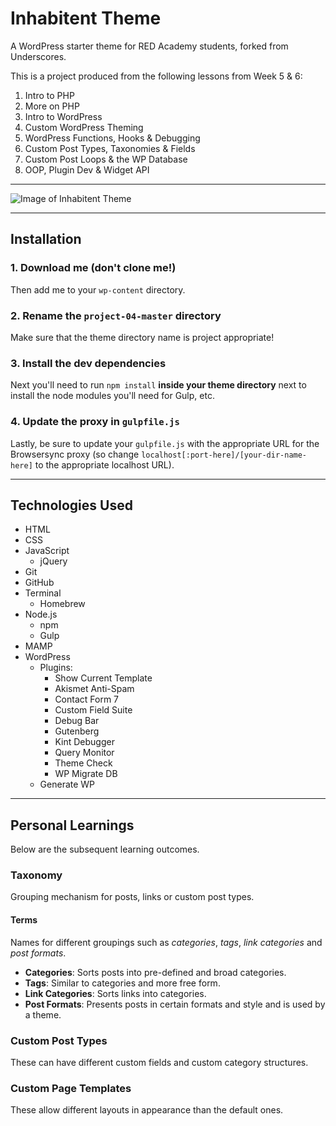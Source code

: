 # Inhabitent Theme

A WordPress starter theme for RED Academy students, forked from Underscores.

This is a project produced from the following lessons from Week 5 & 6:

1. Intro to PHP
2. More on PHP
3. Intro to WordPress
4. Custom WordPress Theming
5. WordPress Functions, Hooks & Debugging
6. Custom Post Types, Taxonomies & Fields
7. Custom Post Loops & the WP Database
8. OOP, Plugin Dev & Widget API

---

![Image of Inhabitent Theme](https://github.com/nejmal/project-04/blob/master/themes/inhabitent/screenshot.png)
           
---

## Installation

### 1. Download me (don't clone me!)

Then add me to your `wp-content` directory.

### 2. Rename the `project-04-master` directory

Make sure that the theme directory name is project appropriate!

### 3. Install the dev dependencies

Next you'll need to run `npm install` **inside your theme directory** next to install the node modules you'll need for Gulp, etc.

### 4. Update the proxy in `gulpfile.js`

Lastly, be sure to update your `gulpfile.js` with the appropriate URL for the Browsersync proxy (so change `localhost[:port-here]/[your-dir-name-here]` to the appropriate localhost URL).

---

## Technologies Used
- HTML
- CSS
- JavaScript
  - jQuery
- Git
- GitHub
- Terminal
  - Homebrew
- Node.js
  - npm
  - Gulp
- MAMP
- WordPress
  - Plugins:
    - Show Current Template
    - Akismet Anti-Spam
    - Contact Form 7
    - Custom Field Suite
    - Debug Bar
    - Gutenberg
    - Kint Debugger
    - Query Monitor
    - Theme Check
    - WP Migrate DB
  - Generate WP
---

## Personal Learnings
Below are the subsequent learning outcomes.

### Taxonomy
Grouping mechanism for posts, links or custom post types.

#### Terms
Names for different groupings such as *categories*, *tags*, *link categories* and *post formats*.
- **Categories**: Sorts posts into pre-defined and broad categories.
- **Tags**: Similar to categories and more free form.
- **Link Categories**: Sorts links into categories.
- **Post Formats**: Presents posts in certain formats and style and is used by a theme.

### Custom Post Types
These can have different custom fields and custom category structures.

### Custom Page Templates
These allow different layouts in appearance than the default ones.


